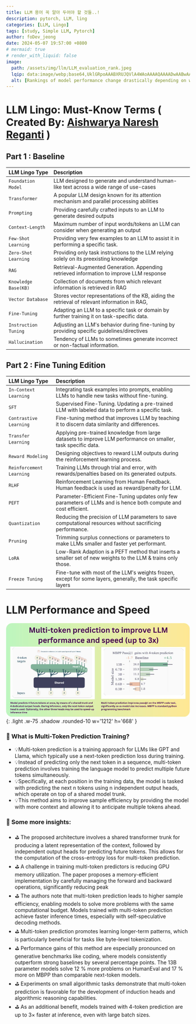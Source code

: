 ```yaml
---
title: LLM 용어 꼭 알아 두어야 할 것들..!
description: pytorch, LLM, ling
categories: [LLM, Lingo]
tags: [study, Simple LLM, Pytorch]
author: foDev_jeong
date: 2024-05-07 19:57:00 +0800
# mermaid: true
# render_with_liquid: false
image:
  path: /assets/img/llm/LLM_evaluation_rank.jpeg
  lqip: data:image/webp;base64,UklGRpoAAABXRUJQVlA4WAoAAAAQAAAADwAABwAAQUxQSDIAAAARL0AmbZurmr57yyIiqE8oiG0bejIYEQTgqiDA9vqnsUSI6H+oAERp2HZ65qP/VIAWAFZQOCBCAAAA8AEAnQEqEAAIAAVAfCWkAALp8sF8rgRgAP7o9FDvMCkMde9PK7euH5M1m6VWoDXf2FkP3BqV0ZYbO6NA/VFIAAAA
  alt: [Rankings of model performance change drastically depending on which LLM is used as the judge on KILT-NQ]
---
```



# LLM Lingo: Must-Know Terms ( Created By: [Aishwarya Naresh Reganti](https://www.linkedin.com/in/areganti/recent-activity/all/) )

## Part 1 : Baseline

| LLM Lingo Type             | Description          |  |
| :--------------------------| :--------------- | :------  |
| `Foundation Model` | LLM designed to generate and understand human-like text across a wide range of use-cases | | 
| `Transformer` | A popular LLM design known for its attention mechanism and parallel processing abilities | |
| `Prompting` | Providing carefully crafted inputs to an LLM to generate desired outputs | |
| `Context-Length` | Maximum number of input words/tokens an LLM can consider when generating an output | |
| `Few-Shot Learning` | Providing very few examples to an LLM to assist it in performing a specific task. | |
| `Zero-Shot Learning` | Providing only task instructions to the LLM relying solely on its preexisting knowledge | |
| `RAG` | Retrieval-Augmented Generation. Appending retrieved information to improve LLM response | |
| `Knowledge Base(KB)` | Collection of documents from which relevant information is retrieved in RAG | |
| `Vector Database` | Stores vector representations of the KB, aiding the retrieval of relevant information in RAG, | |
| `Fine-Tuning` | Adapting an LLM to a specific task or domain by further training it on task-specific data. | |
| `Instruction Tuning` | Adjusting an LLM's behavior during fine-tuning by providing specific guidelines/directives | |
| `Hallucination` | Tendency of LLMs to sometimes generate incorrect or non-factual information. | |

## Part 2 : Fine Tuning Edition

| LLM Lingo Type             | Description          |  |
| :--------------------------| :--------------- | :------  |
| `In-Context Learning` | Integrating task examples into prompts, enabling LLMs to handle new tasks without fine-tuning. | | 
| `SFT` | Supervised Fine-Tuning. Updating a pre-trained LLM with labeled data to perform a specific task. | |
| `Contrastive Learning` | Fine-tuning method that improves LLM by teaching it to discern data similarity and differences. | |
| `Transfer Learning` | Applying pre-trained knowledge from large datasets to improve LLM performance on smaller, task specific data. | |
| `Reward Modeling ` | Designing objectives to reward LLM outputs during the reinforcement learning process. | |
| `Reinforcement Learning` | Training LLMs through trial and error, with rewards/penalties based on its generated outputs. | |
| `RLHF` | Reinforcement Learning from Human Feedback. Human feedback is used as reward/penalty for LLM. | |
| `PEFT` | Parameter-Efficient Fine-Tuning updates only few parameters of LLMs and is hence both compute and cost efficient. | |
| `Quantization` | Reducing the precision of LLM parameters to save computational resources without sacrificing performance. | |
| `Pruning` | Trimming surplus connections or parameters to make LLMs smaller and faster yet performant. | |
| `LoRA` | Low-Rank Adaption is a PEFT method that inserts a smaller set of new weights to the LLM & trains only those. | |
| `Freeze Tuning` | Fine-tune with most of the LLM's weights frozen, except for some layers, generally, the task specific layers | |


# LLM Performance and Speed 

![LLM Performance and Speed](/assets/img/llm/LLM_performance.jpeg){: .light .w-75 .shadow .rounded-10 w='1212' h='668' }

### 🤔 What is Multi-Token Prediction Training?
- 💡Multi-token prediction is a training approach for LLMs like GPT and Llama, which typically use a next-token prediction loss during training.
- 💡Instead of predicting only the next token in a sequence, multi-token prediction involves training the language model to predict multiple future tokens simultaneously. 
- 💡Specifically, at each position in the training data, the model is tasked with predicting the next n tokens using n independent output heads, which operate on top of a shared model trunk. 
- 💡This method aims to improve sample efficiency by providing the model with more context and allowing it to anticipate multiple tokens ahead.

### 📖 Some more insights:

- ⛳ The proposed architecture involves a shared transformer trunk for producing a latent representation of the context, followed by independent output heads for predicting future tokens. This allows for the computation of the cross-entropy loss for multi-token prediction.
- ⛳ A challenge in training multi-token predictors is reducing GPU memory utilization. The paper proposes a memory-efficient implementation by carefully managing the forward and backward operations, significantly reducing peak 
- ⛳ The authors note that multi-token prediction leads to higher sample efficiency, enabling models to solve more problems with the same computational budget. Models trained with multi-token prediction achieve faster inference times, especially with self-speculative decoding methods.
- ⛳ Multi-token prediction promotes learning longer-term patterns, which is particularly beneficial for tasks like byte-level tokenization.
- ⛳ Performance gains of this method are especially pronounced on generative benchmarks like coding, where models consistently outperform strong baselines by several percentage points. The 13B parameter models solve 12 % more problems on HumanEval and 17 % more on MBPP than comparable next-token models. 
- ⛳ Experiments on small algorithmic tasks demonstrate that multi-token prediction is favorable for the development of induction heads and algorithmic reasoning capabilities. 
- ⛳ As an additional benefit, models trained with 4-token prediction are up to 3× faster at inference, even with large batch sizes.